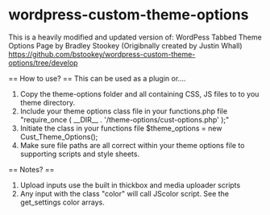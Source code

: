 # wordpress-custom-theme-options

This is a heavily modified and updated version of:
WordPess Tabbed Theme Options Page by Bradley Stookey (Origibnally created by Justin Whall)
https://github.com/bstookey/wordpress-custom-theme-options/tree/develop

== How to use? ==
This can be used as a plugin or....

1. Copy the theme-options folder and all containing CSS, JS files to to you theme directory.
2. Include your theme options class file in your functions.php file "require_once ( \_\_DIR\_\_ . '/theme-options/cust-options.php' );"
3. Initiate the class in your functions file $theme_options = new Cust_Theme_Options();
4. Make sure file paths are all correct within your theme options file to supporting scripts and style sheets.

== Notes? ==

1. Upload inputs use the built in thickbox and media uploader scripts
2. Any input with the class "color" will call JScolor script. See the get_settings color arrays.
